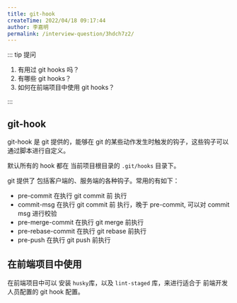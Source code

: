 ```yaml
---
title: git-hook
createTime: 2022/04/18 09:17:44
author: 李嘉明
permalink: /interview-question/3hdch7z2/
---
```


::: tip 提问

1. 有用过 git hooks 吗？
2. 有哪些 git hooks？
3. 如何在前端项目中使用 git hooks？

:::

## git-hook

git-hook 是 git 提供的，能够在 git 的某些动作发生时触发的钩子，这些钩子可以通过脚本进行自定义。

默认所有的 hook 都在 当前项目根目录的 `.git/hooks` 目录下。

git 提供了 包括客户端的、服务端的各种钩子。常用的有如下：

- pre-commit 在执行 git commit 前 执行
- commit-msg 在执行 git commit 前 执行，晚于 pre-commit, 可以对 commit msg 进行校验
- pre-merge-commit 在执行 git merge 前执行
- pre-rebase-commit 在执行 git rebase 前执行
- pre-push 在执行 git push 前执行

## 在前端项目中使用

在前端项目中可以 安装 `husky`库，以及 `lint-staged` 库，来进行适合于 前端开发人员配置的 git hook 配置。
